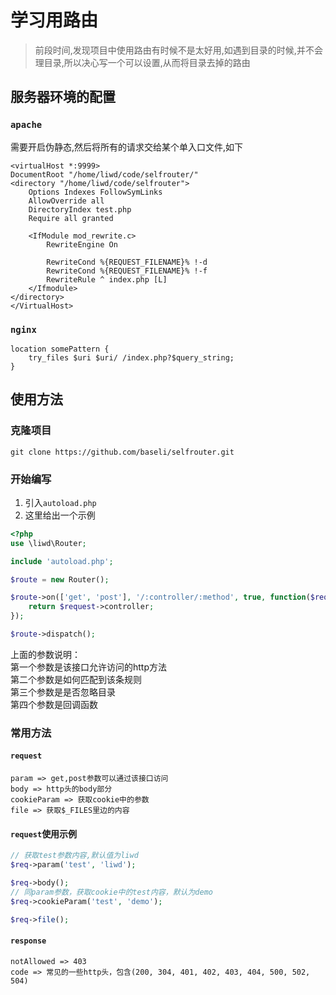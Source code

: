 # 学习用路由
> 前段时间,发现项目中使用路由有时候不是太好用,如遇到目录的时候,并不会理目录,所以决心写一个可以设置,从而将目录去掉的路由
## 服务器环境的配置
### `apache`
需要开启伪静态,然后将所有的请求交给某个单入口文件,如下
```shell
<virtualHost *:9999>
DocumentRoot "/home/liwd/code/selfrouter/"
<directory "/home/liwd/code/selfrouter">
    Options Indexes FollowSymLinks
    AllowOverride all
    DirectoryIndex test.php
    Require all granted

    <IfModule mod_rewrite.c>
        RewriteEngine On

        RewriteCond %{REQUEST_FILENAME}% !-d
        RewriteCond %{REQUEST_FILENAME}% !-f
        RewriteRule ^ index.php [L]
    </Ifmodule>
</directory>
</VirtualHost>
```
### `nginx`
```shell
location somePattern {
    try_files $uri $uri/ /index.php?$query_string;
}
```
## 使用方法
### 克隆项目
```
git clone https://github.com/baseli/selfrouter.git
```
### 开始编写
1. 引入`autoload.php`
2. 这里给出一个示例
```php
<?php
use \liwd\Router;

include 'autoload.php';

$route = new Router();

$route->on(['get', 'post'], '/:controller/:method', true, function($request, $response) {
    return $request->controller;
});

$route->dispatch();
```
上面的参数说明：<br/>
第一个参数是该接口允许访问的http方法<br/>
第二个参数是如何匹配到该条规则<br/>
第三个参数是是否忽略目录<br/>
第四个参数是回调函数<br/>

### 常用方法
#### `request`
```
param => get,post参数可以通过该接口访问
body => http头的body部分
cookieParam => 获取cookie中的参数
file => 获取$_FILES里边的内容
```
#### `request`使用示例
```php
// 获取test参数内容,默认值为liwd
$req->param('test', 'liwd');

$req->body();
// 同param参数，获取cookie中的test内容，默认为demo
$req->cookieParam('test', 'demo');

$req->file();
```
#### `response`
```
notAllowed => 403
code => 常见的一些http头，包含(200, 304, 401, 402, 403, 404, 500, 502, 504)
```
